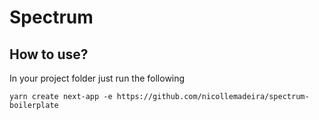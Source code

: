# Spectrum

## How to use?

In your project folder just run the following

`yarn create next-app -e https://github.com/nicollemadeira/spectrum-boilerplate`
